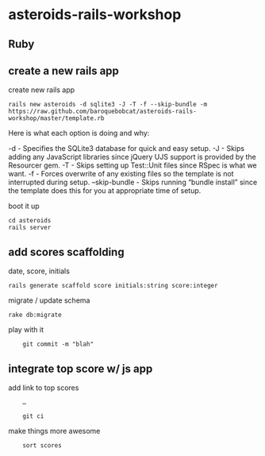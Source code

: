 asteroids-rails-workshop
========================


Ruby
------

create a new rails app
-----------------------

create new rails app

    rails new asteroids -d sqlite3 -J -T -f --skip-bundle -m https://raw.github.com/baroquebobcat/asteroids-rails-workshop/master/template.rb

Here is what each option is doing and why:

  -d - Specifies the SQLite3 database for quick and easy setup.
  -J - Skips adding any JavaScript libraries since jQuery UJS support is provided by the Resourcer gem.
  -T - Skips setting up Test::Unit files since RSpec is what we want.
  -f - Forces overwrite of any existing files so the template is not interrupted during setup.
  –skip-bundle - Skips running “bundle install” since the template does this for you at appropriate time of setup.

boot it up

    cd asteroids
    rails server

add scores scaffolding
----------------------
date, score, initials


    rails generate scaffold score initials:string score:integer

migrate / update schema

    rake db:migrate


play with it

        git commit -m "blah"


integrate top score w/ js app
-----------------------------


add link to top scores

        …

        git ci

make things more awesome

        sort scores